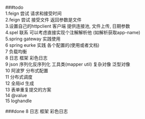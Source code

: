 ###todo  
1.feign 尝试 请求和接受时间  
2.feign 尝试 接受文件 返回参数是文件  
3.设置自己的httpclient 客户端  提供连接池, 文件上传, 日期参数  
4.spel 联系  可以考虑直接实现个注解解析他 (如解析获取app-name)  
5.spring gateway 实践使用  
6 spring eurke 实践 各个配置的(使用或者文档)  
7 负载均衡  
8 日志  框架 彩色日志  
9 json 序列化反序列化 工具类(mapper util) 复杂对像  泛型对像  
10 阿波罗 分布式配置  
11 分布式调度  
12 全局id 生成  
13 表单重复提交的方案  
14 @value  
15 loghandle 

###done
8 日志 框架 彩色日志  